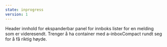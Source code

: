 ```yaml
---
state: inprogress
version: 1
---
```


Header innhold for ekspanderbar panel for innboks lister for en melding som er videresendt. Trenger å ha container med a-inboxCompact rundt seg for å få riktig høyde.